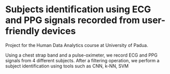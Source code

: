 # Subjects identification using ECG and PPG signals recorded from user-friendly devices

Project for the Human Data Analytics course at University of Padua.

Using a chest strap band and a pulse-oximeter, we record ECG and PPG signals from $4$ different subjects. After a filtering operation, we perform a subject identification using tools such as CNN, k-NN, SVM
